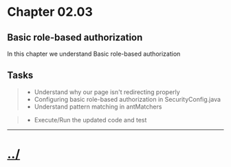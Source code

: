 # Chapter 02.03

## Basic role-based authorization
In this chapter we understand Basic role-based authorization

## Tasks

> * Understand why our page isn't redirecting properly
> * Configuring basic role-based authorization in SecurityConfig.java
> * Understand pattern matching in antMatchers

> * Execute/Run the updated code and test


---

# [../](../README.md)
